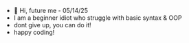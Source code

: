 - 👋 Hi, future me - 05/14/25
- I am a beginner idiot who struggle with basic syntax & OOP
- dont give up, you can do it!
- happy coding!

<!---
tranly123/tranly123 is a ✨ special ✨ repository because its `README.md` (this file) appears on your GitHub profile.
You can click the Preview link to take a look at your changes.
--->

